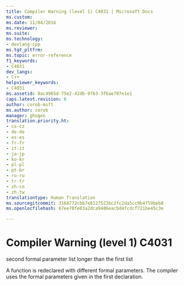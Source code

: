 ```yaml
---
title: Compiler Warning (level 1) C4031 | Microsoft Docs
ms.custom: 
ms.date: 11/04/2016
ms.reviewer: 
ms.suite: 
ms.technology:
- devlang-cpp
ms.tgt_pltfrm: 
ms.topic: error-reference
f1_keywords:
- C4031
dev_langs:
- C++
helpviewer_keywords:
- C4031
ms.assetid: 8ac4965d-75e2-42db-9763-3f6ae707e1e1
caps.latest.revision: 6
author: corob-msft
ms.author: corob
manager: ghogen
translation.priority.ht:
- cs-cz
- de-de
- es-es
- fr-fr
- it-it
- ja-jp
- ko-kr
- pl-pl
- pt-br
- ru-ru
- tr-tr
- zh-cn
- zh-tw
translationtype: Human Translation
ms.sourcegitcommit: 3168772cbb7e8127523bc2fc2da5cc9b4f59beb8
ms.openlocfilehash: 67ee70fe03a2dca9486eacbd4fcdcf721be45c3e

---
```

# Compiler Warning (level 1) C4031
second formal parameter list longer than the first list  
  
 A function is redeclared with different formal parameters. The compiler uses the formal parameters given in the first declaration.


<!--HONumber=Jan17_HO1-->



